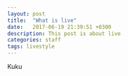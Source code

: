 ```yaml
---
layout: post
title:  "What is live"
date:   2017-06-19 21:39:51 +0300
description: This post is about live
categories: staff
tags: livestyle
---
```


Kuku
